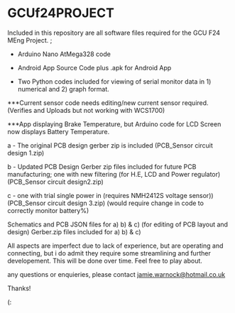 # GCUf24PROJECT
Included in this repository are all software files required for the GCU F24 MEng Project. ; 

- Arduino Nano AtMega328 code 
- Android App Source Code plus .apk for Android App 

- Two Python codes included for viewing of serial monitor data in 1) numerical and  2) graph format.

***Current sensor code needs editing/new current sensor required. (Verifies and Uploads but not working with WCS1700)

***App displaying Brake Temperature, but Arduino code for LCD Screen now displays Battery Temperature.

a - The original PCB design gerber zip is included (PCB_Sensor circuit design 1.zip)

b -  Updated PCB Design Gerber zip files included for future PCB manufacturing; one with new filtering (for H.E, LCD and Power regulator) (PCB_Sensor circuit design2.zip) 

c - one with trial single power in (requires NMH2412S voltage sensor)) (PCB_Sensor circuit design 3.zip) (would require change in code to correctly monitor battery%)

Schematics and PCB JSON files for a) b) & c) (for editing of PCB layout and design)
Gerber.zip files included for a) b) & c)

All aspects are imperfect due to lack of experience, but are operating and connecting, but i do admit they require some streamlining and further developement. This will be done over time. Feel free to play about.


any questions or enquieries, please contact jamie.warnock@hotmail.co.uk

Thanks!

(:
